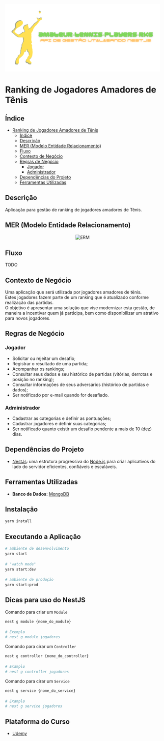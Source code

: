![img](https://github.com/padupe/amateur-tennis-players-rkg-nestjs/blob/main/assets/banner-project-pt-BR.svg)
# Ranking de Jogadores Amadores de Tênis

## Índice
<!--ts-->
* [Ranking de Jogadores Amadores de Tênis](#ranking-de-jogadores-amadores-de-tênis)
    * [Índice](#índice)
    * [Descrição](#descrição)
    * [MER (Modelo Entidade Relacionamento)](#mer-modelo-entidade-relacionamento)
    * [Fluxo](#fluxo)
    * [Contexto de Negócio](#contexto-de-negócio)
    * [Regras de Negócio](#regras-de-negócio)
        * [Jogador](#jogador)
        * [Administrador](#administrador)
    * [Dependências do Projeto](#dependências-do-projeto)
    * [Ferramentas Utilizadas](#ferramentas-utilizadas)
<!--te-->

## Descrição
Aplicação para gestão de ranking de jogadores amadores de Tênis.

## MER (Modelo Entidade Relacionamento)
<div align="center">
    <img align="center" alt="ERM" src="">
</div>

## Fluxo
TODO

## Contexto de Negócio
Uma aplicação que será utilizada por jogadores amadores de tênis.<br>
Estes jogadores fazem parte de um ranking que é atualizado conforme realização das partidas.<br>
O objetivo é apresentar uma solução que vise modernizar esta gestão, de maneira a incentivar quem já participa, bem como disponibilizar um atrativo para novos jogadores.<br>

## Regras de Negócio

### Jogador
- Solicitar ou rejeitar um desafio;
- Registrar o resultado de uma partida;
- Acompanhar os rankings;
- Consultar seus dados e seu histórico de partidas (vitórias, derrotas e posição no ranking);
- Consultar informações de seus adversários (histórico de partidas e dados);
- Ser notificado por e-mail quando for desafiado.

### Administrador
- Cadastrar as categorias e definir as pontuações;
- Cadastrar jogadores e definir suas categorias;
- Ser notificado quanto existir um desafio pendente a mais de 10 (dez) dias.

## Dependências do Projeto
- [NestJs](https://nestjs.com/): uma estrutura progressiva do [Node.js](https://nodejs.org/pt-br/) para criar aplicativos do lado do servidor eficientes, confiáveis ​​e escaláveis.

## Ferramentas Utilizadas
- **Banco de Dados:** [MongoDB](https://www.mongodb.com/)

## Instalação
```bash
yarn install
```

## Executando a Aplicação
```bash
# ambiente de desenvolvimento
yarn start

# "watch mode"
yarn start:dev

# ambiente de produção
yarn start:prod
```

## Dicas para uso do NestJS
Comando para criar um `Module`
```bash
nest g module {nome_do_module}

# Exemplo
# nest g module jogadores
```
Comando para cirar um `Controller`
```bash
nest g controller {nome_do_controller}

# Examplo
# nest g controller jogadores
```

Comando para cirar um `Service`
```bash
nest g service {nome_do_service}

# Examplo
# nest g service jogadores
```

## Plataforma do Curso
- [Udemy](https://www.udemy.com/)
